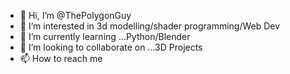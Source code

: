 - 👋 Hi, I’m @ThePolygonGuy
- 👀 I’m interested in 3d modelling/shader programming/Web Dev
- 🌱 I’m currently learning ...Python/Blender
- 💞️ I’m looking to collaborate on ...3D Projects
- 📫 How to reach me 

<!---
ThePolygonGuy/ThePolygonGuy is a ✨ special ✨ repository because its `README.md` (this file) appears on your GitHub profile.
You can click the Preview link to take a look at your changes.
--->
